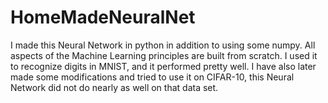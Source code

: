 # HomeMadeNeuralNet
I made this Neural Network in python in addition to using some numpy. All aspects of the Machine Learning principles are built from scratch. 
I used it to recognize digits in MNIST, and it performed pretty well. I have also later made some modifications and tried to use it on CIFAR-10, 
this Neural Network did not do nearly as well on that data set.
